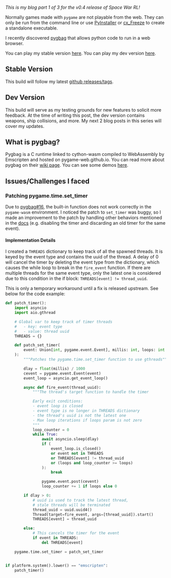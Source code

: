 _This is my blog part 1 of 3 for the v0.4 release of Space War RL!_

Normally games made with `pygame` are not playable from the web. They can only be run from the command line or use [PyInstaller](https://pyinstaller.org/en/stable/) or [cx_Freeze](https://cx-freeze.readthedocs.io/en/latest/) to create a standalone executable.

I recently discovered [pygbag](https://pypi.org/project/pygbag/) that allows python code to run in a web browser.

You can play my stable version [here](https://e-dong.itch.io/spacewar). You can play my dev version [here](https://e-dong.itch.io/spacewar-dev).

## Stable Version

This build will follow my latest [github releases/tags](https://github.com/e-dong/space-war-rl/releases).

## Dev Version

This build will serve as my testing grounds for new features to solicit more feedback. At the time of writing this post, the dev version contains weapons, ship collisions, and more. My next 2 blog posts in this series will cover my updates.

## What is pygbag?

Pygbag is a C runtime linked to cython-wasm compiled to WebAssembly by Emscripten and hosted on pygame-web.github.io. You can read more about pygbag on their [wiki page](https://pygame-web.github.io/). You can see some demos [here](https://pygame-web.github.io/#demos-on-itchio-).

## Issues/Challenges I faced

### Patching pygame.time.set_timer

Due to [pygbag#16](https://github.com/pygame-web/pygbag/issues/16), the built-in function does not work correctly in the `pygame-wasm` environment. I noticed the patch to `set_timer` was buggy, so I made an improvement to the patch by handling other behaviors mentioned in the [docs](https://pyga.me/docs/ref/time.html#pygame.time.set_timer) (e.g. disabling the timer and discarding an old timer for the same event).

#### Implementation Details

I created a `THREADS` dictionary to keep track of all the spawned threads. It is keyed by the event type and contains the uuid of the thread. A delay of 0 will cancel the timer by deleting the event type from the dictionary, which causes the while loop to break in the `fire_event` function. If there are multiple threads for the same event type, only the latest one is considered due to this condition in the if block: `THREADS[event] != thread_uuid`.

This is only a temporary workaround until a fix is released upstream. See below for the code example:

```python
def patch_timer():
    import asyncio
    import aio.gthread

    # Global var to keep track of timer threads
    #   - key: event type
    #   - value: thread uuid
    THREADS = {}

    def patch_set_timer(
        event: Union[int, pygame.event.Event], millis: int, loops: int = 0
    ):
        """Patches the pygame.time.set_timer function to use gthreads"""

        dlay = float(millis) / 1000
        cevent = pygame.event.Event(event)
        event_loop = asyncio.get_event_loop()

        async def fire_event(thread_uuid):
            """The thread's target function to handle the timer

            Early exit conditions:
            - event loop is closed
            - event type is no longer in THREADS dictionary
            - the thread's uuid is not the latest one
            - Max loop iterations if loops param is not zero
            """
            loop_counter = 0
            while True:
                await asyncio.sleep(dlay)
                if (
                    event_loop.is_closed()
                    or event not in THREADS
                    or THREADS[event] != thread_uuid
                    or (loops and loop_counter >= loops)
                ):
                    break

                pygame.event.post(cevent)
                loop_counter += 1 if loops else 0

        if dlay > 0:
            # uuid is used to track the latest thread,
            # stale threads will be terminated
            thread_uuid = uuid.uuid4()
            Thread(target=fire_event, args=[thread_uuid]).start()
            THREADS[event] = thread_uuid

        else:
            # This cancels the timer for the event
            if event in THREADS:
                del THREADS[event]

    pygame.time.set_timer = patch_set_timer


if platform.system().lower() == "emscripten":
    patch_timer()
```

